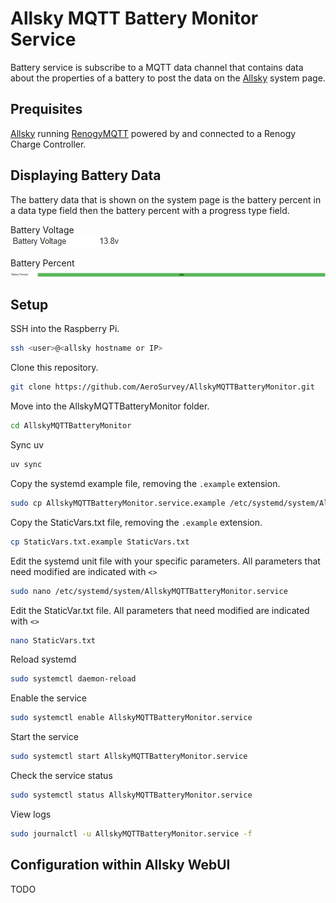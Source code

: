 # Allsky MQTT Battery Monitor Service
Battery service is subscribe to a MQTT data channel that contains
data about the properties of a battery to post the data on the [Allsky](https://github.com/AllskyTeam/allsky) system page.

## Prequisites

[Allsky](https://github.com/AllskyTeam/allsky) running [RenogyMQTT](https://github.com/AeroSurvey/RenogyMQTT) powered by and connected to a Renogy Charge Controller.

## Displaying Battery Data
The battery data that is shown on the system page is the battery percent in a data type field then the battery percent with a progress type field.

Battery Voltage  
![BatteryVoltage](doc/img/BatteryVoltageDataOnSystemPage.png)

Battery Percent  
![BatteryVoltage](doc/img/BatteryPercentDataOnSystemPage.png)

## Setup

SSH into the Raspberry Pi.

```bash
ssh <user>@<allsky hostname or IP>
```

Clone this repository.

```bash
git clone https://github.com/AeroSurvey/AllskyMQTTBatteryMonitor.git
```

Move into the AllskyMQTTBatteryMonitor folder.

```bash
cd AllskyMQTTBatteryMonitor
```

Sync uv

```bash
uv sync
```

Copy the systemd example file, removing the `.example` extension.

```bash
sudo cp AllskyMQTTBatteryMonitor.service.example /etc/systemd/system/AllskyMQTTBatteryMonitor.service
```

Copy the StaticVars.txt file, removing the `.example` extension.

```bash
cp StaticVars.txt.example StaticVars.txt
```

Edit the systemd unit file with your specific parameters. All parameters that need modified are indicated with `<>`

```bash
sudo nano /etc/systemd/system/AllskyMQTTBatteryMonitor.service
```

Edit the StaticVar.txt file. All parameters that need modified are indicated with `<>`

```bash
nano StaticVars.txt
```

Reload systemd
```bash
sudo systemctl daemon-reload
```

Enable the service
```bash
sudo systemctl enable AllskyMQTTBatteryMonitor.service
```

Start the service
```bash
sudo systemctl start AllskyMQTTBatteryMonitor.service
```

Check the service status
```bash
sudo systemctl status AllskyMQTTBatteryMonitor.service
```

View logs
```bash
sudo journalctl -u AllskyMQTTBatteryMonitor.service -f
```

## Configuration within Allsky WebUI

TODO